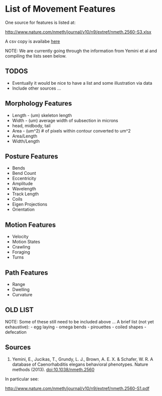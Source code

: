 List of Movement Features
=========================

One source for features is listed at:

<http://www.nature.com/nmeth/journal/v10/n9/extref/nmeth.2560-S3.xlsx>

A csv copy is availabe [here](features/nmeth.2560-S3.csv)

NOTE: We are currently going through the information from Yemini et al and compiling the lists seen below.

TODOS
-----

-   Eventually it would be nice to have a list and some illustration via data
-   Include other sources ...

Morphology Features
-------------------

-   Length - (um) skeleton length
-   Width - (um) average width of subsection in microns
-   head, midbody, tail
-   Area - (um^2) \# of pixels within contour converted to um^2
-   Area/Length
-   Width/Length

Posture Features
----------------

-   Bends
-   Bend Count
-   Eccentricity
-   Amplitude
-   Wavelength
-   Track Length
-   Coils
-   Eigen Projections
-   Orientation

Motion Features
---------------

-   Velocity
-   Motion States
-   Crawling
-   Foraging
-   Turns

Path Features
-------------

-   Range
-   Dwelling
-   Curvature

OLD LIST
--------

NOTE: Some of these still need to be included above ... A brief list (not yet exhaustive): - egg laying - omega bends - pirouettes - coiled shapes - defecation

Sources
-------

1.  Yemini, E., Jucikas, T., Grundy, L. J., Brown, A. E. X. & Schafer, W.
    R. A database of Caenorhabditis elegans behavioral phenotypes. Nature methods (2013). <doi:10.1038/nmeth.2560>

In particular see:

<http://www.nature.com/nmeth/journal/v10/n9/extref/nmeth.2560-S1.pdf>
